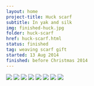 ```yaml
---
layout: home
project-title: Huck scarf
subtitle: In yak and silk
img: finished-huck.jpg
folder: huck-scarf
href: huck-scarf.html
status: finished
tag: weaving scarf gift
started: 13 Aug 2014
finished: before Christmas 2014
---
```

<section id="photos">
<img src="{{ site.baseurl }}/projects/huck-scarf/img/huck-draft.jpg" />
<img src="{{ site.baseurl }}/projects/huck-scarf/img/talyo.jpg" />
<img src="{{ site.baseurl }}/projects/huck-scarf/img/silken-fog.jpg" />
<img src="{{ site.baseurl }}/projects/huck-scarf/img/scarf-plan.jpg" />
<img src="{{ site.baseurl }}/projects/huck-scarf/img/skeying.jpg" />
<img src="{{ site.baseurl }}/projects/huck-scarf/img/ppi.jpg" />
<img src="{{ site.baseurl }}/projects/huck-scarf/img/on-loom.jpg" />
<img src="{{ site.baseurl }}/projects/huck-scarf/img/finished-huck.jpg" />
</section><!-- /#photos -->
